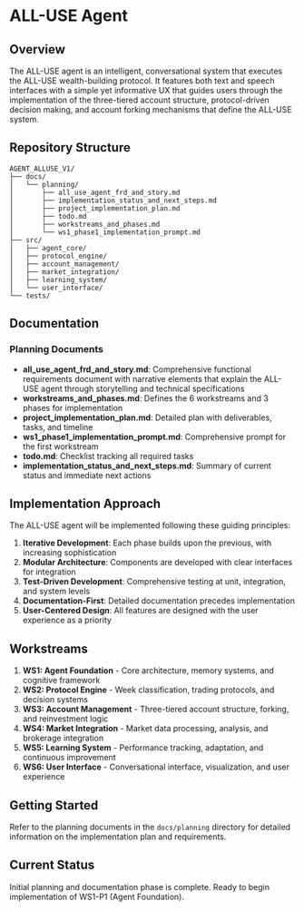 # ALL-USE Agent

## Overview

The ALL-USE agent is an intelligent, conversational system that executes the ALL-USE wealth-building protocol. It features both text and speech interfaces with a simple yet informative UX that guides users through the implementation of the three-tiered account structure, protocol-driven decision making, and account forking mechanisms that define the ALL-USE system.

## Repository Structure

```
AGENT_ALLUSE_V1/
├── docs/
│   └── planning/
│       ├── all_use_agent_frd_and_story.md
│       ├── implementation_status_and_next_steps.md
│       ├── project_implementation_plan.md
│       ├── todo.md
│       ├── workstreams_and_phases.md
│       └── ws1_phase1_implementation_prompt.md
├── src/
│   ├── agent_core/
│   ├── protocol_engine/
│   ├── account_management/
│   ├── market_integration/
│   ├── learning_system/
│   └── user_interface/
└── tests/
```

## Documentation

### Planning Documents

- **all_use_agent_frd_and_story.md**: Comprehensive functional requirements document with narrative elements that explain the ALL-USE agent through storytelling and technical specifications
- **workstreams_and_phases.md**: Defines the 6 workstreams and 3 phases for implementation
- **project_implementation_plan.md**: Detailed plan with deliverables, tasks, and timeline
- **ws1_phase1_implementation_prompt.md**: Comprehensive prompt for the first workstream
- **todo.md**: Checklist tracking all required tasks
- **implementation_status_and_next_steps.md**: Summary of current status and immediate next actions

## Implementation Approach

The ALL-USE agent will be implemented following these guiding principles:

1. **Iterative Development**: Each phase builds upon the previous, with increasing sophistication
2. **Modular Architecture**: Components are developed with clear interfaces for integration
3. **Test-Driven Development**: Comprehensive testing at unit, integration, and system levels
4. **Documentation-First**: Detailed documentation precedes implementation
5. **User-Centered Design**: All features are designed with the user experience as a priority

## Workstreams

1. **WS1: Agent Foundation** - Core architecture, memory systems, and cognitive framework
2. **WS2: Protocol Engine** - Week classification, trading protocols, and decision systems
3. **WS3: Account Management** - Three-tiered account structure, forking, and reinvestment logic
4. **WS4: Market Integration** - Market data processing, analysis, and brokerage integration
5. **WS5: Learning System** - Performance tracking, adaptation, and continuous improvement
6. **WS6: User Interface** - Conversational interface, visualization, and user experience

## Getting Started

Refer to the planning documents in the `docs/planning` directory for detailed information on the implementation plan and requirements.

## Current Status

Initial planning and documentation phase is complete. Ready to begin implementation of WS1-P1 (Agent Foundation).

